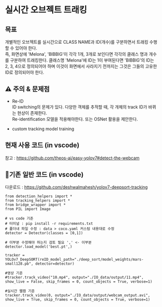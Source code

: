 # 실시간 오브젝트 트래킹


## 목표

개별적인 오브젝트를 실시간으로 CLASS NAME과 ID(개수)를 구분하면서 트래킹 수행 할 수 있어야 한다.<br>
즉, 화면상에 'Melona', 'BIBBIG'이 각각 1개, 3개로 보인다면 각각의 클래스 명과 개수를 구분하여 트래킹한다.
클래스명 'Melona'에 ID는 1이 부여된다면 'BIBBIG'의 ID는 2, 3, 4으로 정의되어야 하며 이것이 화면에서 사라지기 전까지는 그것은 그들의 고유한 ID로 정의되어야 한다.


##  ⚠️ 주의 & 문제점
- Re-ID <br>
ID switching의 문제가 있다. 다양한 객체를 추적할 때, 각 개체의 track ID가 바뀌는 현상이 존재한다.
<br>Re-identification 모델을 적용해야한다. 또는 OSNet 활용을 제안한다.


- custom tracking model training <br>



## 현재 사용 코드 (in vscode)
참고 : https://github.com/theos-ai/easy-yolov7#detect-the-webcam

## 기존 일반 코드 (in vscode)

다운로드 : https://github.com/deshwalmahesh/yolov7-deepsort-tracking



```
from detection_helpers import *
from tracking_helpers import *
from bridge_wrapper import *
from PIL import Image

# vs code 기준
# 터미널 : pip install -r requirements.txt
# 폴더내 파일 수정 : data > coco.yaml 커스텀 내용대로 수정
detector = Detector(classes = [0,1])

# 이부분 수정해야 하는지 검토 필요 ',' <- 이부분
detector.load_model('best.pt',)

tracker = YOLOv7_DeepSORT(reID_model_path="./deep_sort/model_weights/mars-small128.pb", detector=detector)

#영상 기준
#tracker.track_video("10.mp4", output="./IO_data/output/11.mp4", show_live = False, skip_frames = 0, count_objects = True, verbose=1)

#실시간 웹캠 기준
tracker.track_video(0, output="./IO_data/output/webcam_output.avi", show_live = True, skip_frames = 0, count_objects = True, verbose=1) 
```
